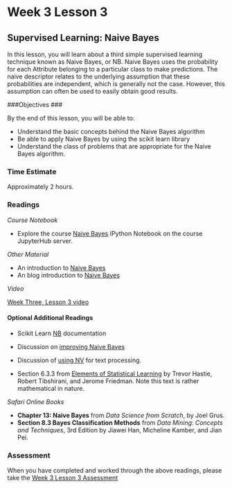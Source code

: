# Week 3 Lesson 3 #
## Supervised Learning: Naive Bayes ##

In this lesson, you will learn about a third simple supervised learning technique known as Naive Bayes, or NB. Naive Bayes uses the probability for each Attribute belonging to a particular class to make predictions. The naive descriptor relates to the underlying assumption that these probabilities are independent, which is generally not the case. However, this assumption can often be used to easily obtain good results.

###Objectives ###

By the end of this lesson, you will be able to:

- Understand the basic concepts behind the Naive Bayes algorithm
- Be able to apply Naive Bayes by using the scikit learn library
- Understand the class of problems that are appropriate for the Naive Bayes algorithm.

### Time Estimate ###

Approximately 2 hours.

### Readings ####

_Course Notebook_

- Explore the course [Naive Bayes][l3nb] IPython Notebook on the course JupyterHub server.

_Other Material_

- An introduction to [Naive Bayes][inb]
- An blog introduction to [Naive Bayes][bnb]

_Video_

[Week Three, Lesson 3 video][lv]

#### Optional Additional Readings

- Scikit Learn [NB][snb] documentation
- Discussion on [improving Naive Bayes][dinb]
- Discussion of [using NV][unb] for text processing.

- Section 6.3.3 from [Elements of Statistical Learning][esl] by Trevor Hastie, Robert Tibshirani, and Jerome Friedman. Note this text is rather mathematical in nature.

_Safari Online Books_

- **Chapter 13: Naive Bayes** from _Data Science from Scratch_, by Joel Grus.
- **Section 8.3 Bayes Classification Methods** from _Data Mining: Concepts and Techniques_, 3rd Edition by Jiawei Han, Micheline Kamber, and Jian Pei.

### Assessment ###

When you have completed and worked through the above readings, please take the [Week 3 Lesson 3 Assessment][la]

[l3nb]: ../notebooks/intro2nb.ipynb
[lv]: https://mediaspace.illinois.edu/media/w3l3/1_5t940233/63153661
[la]: https://learn.illinois.edu/mod/quiz/view.php?id=1844394

[snb]: http://scikit-learn.org/stable/modules/naive_bayes.html
[unb]: http://blog.yhat.com/posts/naive-bayes-in-python.html
[bnb]: http://machinelearningmastery.com/naive-bayes-classifier-scratch-python/
[inb]: http://www.analyticsvidhya.com/blog/2015/09/naive-bayes-explained/
[dinb]: http://machinelearningmastery.com/better-naive-bayes/

[esl]: http://statweb.stanford.edu/~tibs/ElemStatLearn/
